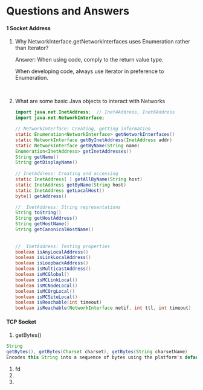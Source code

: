 # Questions and Answers
#### 1 Socket Address

1. Why NetworkInterface.getNetworkInterfaces uses Enumeration rather than Iterator?

   Answer: When using code, comply to the return value type.

   When developing code, always use iterator in preference to Enumeration.

   ​

2. What are some basic Java objects to interact with Networks

   ```java
   import java.net.InetAddress;  // Inet4Address, Inet6Address
   import java.net.NetworkInterface;

   // NetworkInterface: Creating, getting information
   static Enumeration<NetworkInterface> getNetworkInterfaces()
   static NetworkInterface getByInetAddress(InetAddress addr)
   static NetworkInterface getByName(String name)
   Enumeration<InetAddress> getInetAddresses()
   String getName()
   String getDisplayName()
     
   // InetAddress: Creating and accessing
   static InetAddress[ ] getAllByName(String host)
   static InetAddress getByName(String host)
   static InetAddress getLocalHost()
   byte[] getAddress()

   //  InetAddress: String representations
   String toString()
   String getHostAddress()
   String getHostName()
   String getCanonicalHostName()
     
     
   //  InetAddress: Testing properties
   boolean isAnyLocalAddress()
   boolean isLinkLocalAddress()
   boolean isLoopbackAddress()
   boolean isMulticastAddress()
   boolean isMCGlobal()
   boolean isMCLinkLocal()
   boolean isMCNodeLocal()
   boolean isMCOrgLocal()
   boolean isMCSiteLocal()
   boolean isReachable(int timeout)
   boolean isReachable(NetworkInterface netif, int ttl, int timeout)
   ```



#### TCP Socket

1. getBytes()

```java
String
getBytes(), getBytes(Charset charset), getBytes(String charsetName)
Encodes this String into a sequence of bytes using the platform's default charset, storing the result into a new byte array.
```



1. fd
2. ​
3. ​
